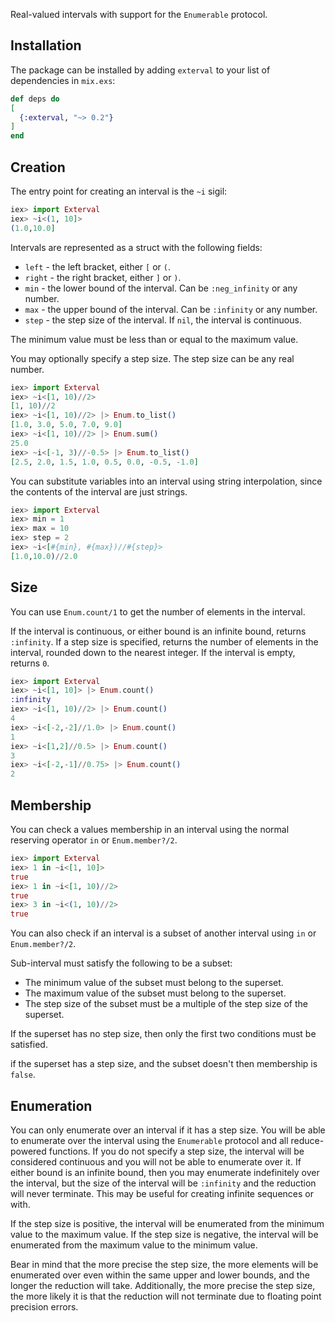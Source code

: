  Real-valued intervals with support for the `Enumerable` protocol.

  ## Installation

  The package can be installed
  by adding `exterval` to your list of dependencies in `mix.exs`:

  ```elixir
  def deps do
  [
    {:exterval, "~> 0.2"}
  ]
  end
  ```

  ## Creation

  The entry point for creating an interval is the `~i` sigil:

  ```elixir
  iex> import Exterval
  iex> ~i<(1, 10]>
  (1.0,10.0]
  ```

  Intervals are represented as a struct with the following fields:

  * `left` - the left bracket, either `[` or `(`.
  * `right` - the right bracket, either `]` or `)`.
  * `min` - the lower bound of the interval. Can be `:neg_infinity` or any number.
  * `max` - the upper bound of the interval. Can be `:infinity` or any number.
  * `step` - the step size of the interval. If `nil`, the interval is continuous.

  The minimum value must be less than or equal to the maximum value.

  You may optionally specify a step size. The step size can be any real number.

  ```elixir
  iex> import Exterval
  iex> ~i<[1, 10)//2>
  [1, 10)//2
  iex> ~i<[1, 10)//2> |> Enum.to_list()
  [1.0, 3.0, 5.0, 7.0, 9.0]
  iex> ~i<[1, 10)//2> |> Enum.sum()
  25.0
  iex> ~i<[-1, 3)//-0.5> |> Enum.to_list()
  [2.5, 2.0, 1.5, 1.0, 0.5, 0.0, -0.5, -1.0]
  ```

  You can substitute variables into an interval using string interpolation, since the contents of the interval are just strings.

  ```elixir
  iex> import Exterval
  iex> min = 1
  iex> max = 10
  iex> step = 2
  iex> ~i<[#{min}, #{max})//#{step}>
  [1.0,10.0)//2.0
  ```

  ## Size

  You can use `Enum.count/1` to get the number of elements in the interval.

  If the interval is continuous, or either bound is an infinite bound, returns `:infinity`.
  If a step size is specified, returns the number of elements in the interval, rounded down to the nearest integer.
  If the interval is empty, returns `0`.

  ```elixir
  iex> import Exterval
  iex> ~i<[1, 10]> |> Enum.count()
  :infinity
  iex> ~i<[1, 10)//2> |> Enum.count()
  4
  iex> ~i<[-2,-2]//1.0> |> Enum.count()
  1
  iex> ~i<[1,2]//0.5> |> Enum.count()
  3
  iex> ~i<[-2,-1]//0.75> |> Enum.count()
  2
  ```

  ## Membership

  You can check a values membership in an interval using the normal reserving operator `in` or `Enum.member?/2`.

  ```elixir
  iex> import Exterval
  iex> 1 in ~i<[1, 10]>
  true
  iex> 1 in ~i<[1, 10)//2>
  true
  iex> 3 in ~i<(1, 10)//2>
  true
  ```

  You can also check if an interval is a subset of another interval using `in` or `Enum.member?/2`.

  Sub-interval must satisfy the following to be a subset:

  * The minimum value of the subset must belong to the superset.
  * The maximum value of the subset must belong to the superset.
  * The step size of the subset must be a multiple of the step size of the superset.

  If the superset has no step size, then only the first two conditions must be satisfied.

  if the superset has a step size, and the subset doesn't then membership is `false`.

  ## Enumeration

  You can only enumerate over an interval if it has a step size. You will be able to enumerate over the interval using the `Enumerable` protocol
  and all reduce-powered functions. If you do not specify a step size, the interval will be considered continuous and you will not be able to enumerate over it.
  If either bound is an infinite bound, then you may enumerate indefinitely over the interval, but the size of the interval will be `:infinity` and
  the reduction will never terminate. This may be useful for creating infinite sequences or with.

  If the step size is positive, the interval will be enumerated from the minimum value to the maximum value.
  If the step size is negative, the interval will be enumerated from the maximum value to the minimum value.


  Bear in mind that the more precise the step size, the more elements will be enumerated over even within the same
  upper and lower bounds, and the longer the reduction will take.  Additionally, the more precise the step size, the more
  likely it is that the reduction will not terminate due to floating point precision errors.